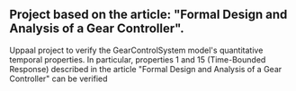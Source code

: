 Project based on the article: "Formal Design and Analysis of a Gear Controller".
--------------------------------------------------------------------------------

Uppaal project to verify the GearControlSystem model's quantitative temporal properties. In particular, properties 1 and 15 (Time-Bounded Response) described in the article "Formal Design and Analysis of a Gear Controller" can be verified
